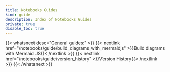 ```yaml
---
title: Notebooks Guides
kind: guide
description: Index of Notebooks Guides
private: true
disable_toc: true
---
```


{{< whatsnext desc="General guides:" >}}
    {{< nextlink href="/notebooks/guide/build_diagrams_with_mermaidjs" >}}Build diagrams with Mermaid JS{{< /nextlink >}}
    {{< nextlink href="/notebooks/guide/version_history" >}}Version History{{< /nextlink >}}
{{< /whatsnext >}}
